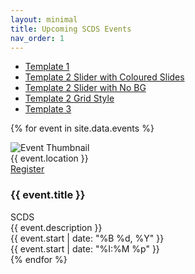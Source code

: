 ```yaml
---
layout: minimal
title: Upcoming SCDS Events
nav_order: 1 
---
```


<link rel="stylesheet" href="./assets/css/events.css">

- <a href="index">Template 1</a>
- <a href="style-2">Template 2 Slider with Coloured Slides</a>
- <a href="events-carousel">Template 2 Slider with No BG</a>
- <a href="style-2-grid">Template 2 Grid Style</a>
- <a href="style-3">Template 3</a>

{% for event in site.data.events %}
<div class="event-wrapper">
  <div class="event-left-cell">
    <img class="event-banner" src="{{ event.image }}" alt="Event Thumbnail">
  </div>

  <div class="event-location">{{ event.location }}</div>

  <div class="event-register-cell">
     <a href="{{ event.url }}" class="register-button">Register</a>
  </div>
  
  <div class="right-col">
    <h3 class="event-title">{{ event.title }}</h3>
    <span class="event-category">SCDS</span>
  </div>
  
  <div class="event-description">{{ event.description }}</div>
  
  <div class="event-corner-time-cell">
    <div class="event-date">{{ event.start | date: "%B %d, %Y" }}</div>
    <div class="event-time">{{ event.start | date: "%I:%M %p" }}</div>
  </div>
</div>
{% endfor %}
